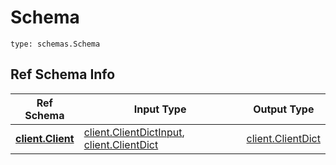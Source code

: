 # Schema
```
type: schemas.Schema
```

## Ref Schema Info
Ref Schema | Input Type | Output Type
---------- | ---------- | -----------
[**client.Client**](../../../../../components/schema/client.md) | [client.ClientDictInput](../../../../../components/schema/client.md#clientdictinput), [client.ClientDict](../../../../../components/schema/client.md#clientdict) | [client.ClientDict](../../../../../components/schema/client.md#clientdict)

